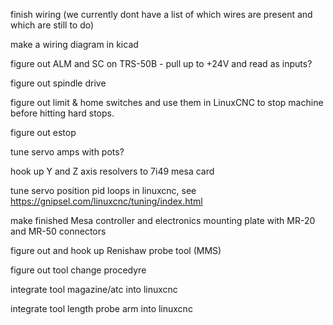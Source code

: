 finish wiring (we currently dont have a list of which wires are present
and which are still to do)

make a wiring diagram in kicad

figure out ALM and SC on TRS-50B - pull up to +24V and read as inputs?

figure out spindle drive

figure out limit & home switches and use them in LinuxCNC to stop
machine before hitting hard stops.

figure out estop

tune servo amps with pots?

hook up Y and Z axis resolvers to 7i49 mesa card

tune servo position pid loops in linuxcnc, see https://gnipsel.com/linuxcnc/tuning/index.html

make finished Mesa controller and electronics mounting plate with
MR-20 and MR-50 connectors

figure out and hook up Renishaw probe tool (MMS)

figure out tool change procedyre

integrate tool magazine/atc into linuxcnc

integrate tool length probe arm into linuxcnc
